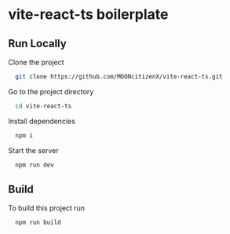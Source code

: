 # vite-react-ts boilerplate

## Run Locally

Clone the project

```bash
  git clone https://github.com/MOONcitizenX/vite-react-ts.git
```

Go to the project directory

```bash
  cd vite-react-ts
```

Install dependencies

```bash
  npm i
```

Start the server

```bash
  npm run dev
```

## Build

To build this project run

```bash
  npm run build
```


